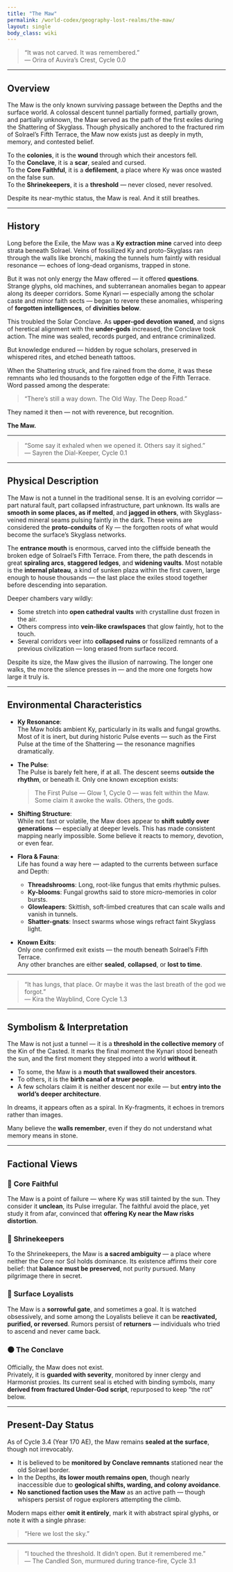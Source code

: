 ```yaml
---
title: "The Maw"
permalink: /world-codex/geography-lost-realms/the-maw/
layout: single
body_class: wiki
---
```


> “It was not carved. It was remembered.”  
> — Orira of Auvira’s Crest, Cycle 0.0

---

## Overview

The Maw is the only known surviving passage between the Depths and the surface world. A colossal descent tunnel partially formed, partially grown, and partially unknown, the Maw served as the path of the first exiles during the Shattering of Skyglass. Though physically anchored to the fractured rim of Solrael’s Fifth Terrace, the Maw now exists just as deeply in myth, memory, and contested belief.

To the **colonies**, it is the **wound** through which their ancestors fell.  
To the **Conclave**, it is a **scar**, sealed and cursed.  
To the **Core Faithful**, it is a **defilement**, a place where Ky was once wasted on the false sun.  
To the **Shrinekeepers**, it is a **threshold** — never closed, never resolved.

Despite its near-mythic status, the Maw is real. And it still breathes.

---

## History

Long before the Exile, the Maw was a **Ky extraction mine** carved into deep strata beneath Solrael. Veins of fossilized Ky and proto-Skyglass ran through the walls like bronchi, making the tunnels hum faintly with residual resonance — echoes of long-dead organisms, trapped in stone.

But it was not only energy the Maw offered — it offered **questions**.  
Strange glyphs, old machines, and subterranean anomalies began to appear along its deeper corridors. Some Kynari — especially among the scholar caste and minor faith sects — began to revere these anomalies, whispering of **forgotten intelligences**, of **divinities below**.

This troubled the Solar Conclave. As **upper-god devotion waned**, and signs of heretical alignment with the **under-gods** increased, the Conclave took action. The mine was sealed, records purged, and entrance criminalized. 

But knowledge endured — hidden by rogue scholars, preserved in whispered rites, and etched beneath tattoos.

When the Shattering struck, and fire rained from the dome, it was these remnants who led thousands to the forgotten edge of the Fifth Terrace. Word passed among the desperate:

> “There’s still a way down. The Old Way. The Deep Road.”

They named it then — not with reverence, but recognition.

**The Maw.**

---

> “Some say it exhaled when we opened it. Others say it sighed.”  
> — Sayren the Dial-Keeper, Cycle 0.1

---

## Physical Description

The Maw is not a tunnel in the traditional sense. It is an evolving corridor — part natural fault, part collapsed infrastructure, part unknown. Its walls are **smooth in some places, as if melted**, and **jagged in others**, with Skyglass-veined mineral seams pulsing faintly in the dark. These veins are considered the **proto-conduits** of Ky — the forgotten roots of what would become the surface’s Skyglass networks.

The **entrance mouth** is enormous, carved into the cliffside beneath the broken edge of Solrael’s Fifth Terrace. From there, the path descends in great **spiraling arcs**, **staggered ledges**, and **widening vaults**. Most notable is the **internal plateau**, a kind of sunken plaza within the first cavern, large enough to house thousands — the last place the exiles stood together before descending into separation.

Deeper chambers vary wildly:
- Some stretch into **open cathedral vaults** with crystalline dust frozen in the air.
- Others compress into **vein-like crawlspaces** that glow faintly, hot to the touch.
- Several corridors veer into **collapsed ruins** or fossilized remnants of a previous civilization — long erased from surface record.

Despite its size, the Maw gives the illusion of narrowing. The longer one walks, the more the silence presses in — and the more one forgets how large it truly is.

---

## Environmental Characteristics

- **Ky Resonance**:  
  The Maw holds ambient Ky, particularly in its walls and fungal growths. Most of it is inert, but during historic Pulse events — such as the First Pulse at the time of the Shattering — the resonance magnifies dramatically.

- **The Pulse**:  
  The Pulse is barely felt here, if at all. The descent seems **outside the rhythm**, or beneath it. Only one known exception exists:  
  > The First Pulse — Glow 1, Cycle 0 — was felt within the Maw.  
  > Some claim it awoke the walls. Others, the gods.

- **Shifting Structure**:  
  While not fast or volatile, the Maw does appear to **shift subtly over generations** — especially at deeper levels. This has made consistent mapping nearly impossible. Some believe it reacts to memory, devotion, or even fear.

- **Flora & Fauna**:  
  Life has found a way here — adapted to the currents between surface and Depth:
  - **Threadshrooms**: Long, root-like fungus that emits rhythmic pulses.
  - **Ky-blooms**: Fungal growths said to store micro-memories in color bursts.
  - **Glowleapers**: Skittish, soft-limbed creatures that can scale walls and vanish in tunnels.
  - **Shatter-gnats**: Insect swarms whose wings refract faint Skyglass light.

- **Known Exits**:  
  Only one confirmed exit exists — the mouth beneath Solrael’s Fifth Terrace.  
  Any other branches are either **sealed**, **collapsed**, or **lost to time**.

---

> “It has lungs, that place. Or maybe it was the last breath of the god we forgot.”  
> — Kira the Wayblind, Core Cycle 1.3

---

## Symbolism & Interpretation

The Maw is not just a tunnel — it is a **threshold in the collective memory** of the Kin of the Casted. It marks the final moment the Kynari stood beneath the sun, and the first moment they stepped into a world **without it**.

- To some, the Maw is a **mouth that swallowed their ancestors**.
- To others, it is the **birth canal of a truer people**.
- A few scholars claim it is neither descent nor exile — but **entry into the world’s deeper architecture**.

In dreams, it appears often as a spiral. In Ky-fragments, it echoes in tremors rather than images.

Many believe the **walls remember**, even if they do not understand what memory means in stone.

---

## Factional Views

### 🔹 **Core Faithful**
The Maw is a point of failure — where Ky was still tainted by the sun. They consider it **unclean**, its Pulse irregular. The faithful avoid the place, yet study it from afar, convinced that **offering Ky near the Maw risks distortion**.

### 🔸 **Shrinekeepers**
To the Shrinekeepers, the Maw is **a sacred ambiguity** — a place where neither the Core nor Sol holds dominance. Its existence affirms their core belief: that **balance must be preserved**, not purity pursued. Many pilgrimage there in secret.

### 🔺 **Surface Loyalists**
The Maw is a **sorrowful gate**, and sometimes a goal. It is watched obsessively, and some among the Loyalists believe it can be **reactivated, purified, or reversed**. Rumors persist of **returners** — individuals who tried to ascend and never came back.

### ⚫ **The Conclave**
Officially, the Maw does not exist.  
Privately, it is **guarded with severity**, monitored by inner clergy and Harmonist proxies. Its current seal is etched with binding symbols, many **derived from fractured Under-God script**, repurposed to keep “the rot” below.

---

## Present-Day Status

As of Cycle 3.4 (Year 170 AE), the Maw remains **sealed at the surface**, though not irrevocably.

- It is believed to be **monitored by Conclave remnants** stationed near the old Solrael border.
- In the Depths, **its lower mouth remains open**, though nearly inaccessible due to **geological shifts, warding, and colony avoidance**.
- **No sanctioned faction uses the Maw** as an active path — though whispers persist of rogue explorers attempting the climb.

Modern maps either **omit it entirely**, mark it with abstract spiral glyphs, or note it with a single phrase:

> “Here we lost the sky.”

---

> “I touched the threshold. It didn’t open. But it remembered me.”  
> — The Candled Son, murmured during trance-fire, Cycle 3.1
